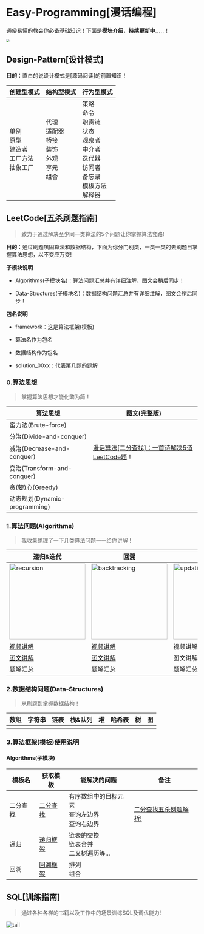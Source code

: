 # Easy-Programming[漫话编程]

通俗易懂的教会你必备基础知识！下面是**模块介绍**，**持续更新中.....**！

<img src="https://gitee.com/CVBear/blogimage/raw/master/img/overview.png" style="zoom:50%;" />





## Design-Pattern[设计模式]

**目的**：直白的说设计模式是[源码阅读]的前置知识！

| 创建型模式                                              | 结构型模式                                                   | 行为型模式                                                   |
| ------------------------------------------------------- | ------------------------------------------------------------ | ------------------------------------------------------------ |
| 单例<br/>原型<br/>建造者<br/>工厂方法<br/>抽象工厂<br/> | 代理<br/>适配器<br/>桥接<br/>装饰<br/>外观<br/>享元<br/>组合 | 策略<br/>命令<br/>职责链<br/>状态<br/>观察者<br/>中介者<br/>迭代器<br/>访问者<br/>备忘录<br/>模板方法<br/>解释器 |



## LeetCode[五杀刷题指南]

> 致力于通过解决至少同一类算法的5个问题让你掌握算法套路!

**目的**：通过刷题巩固算法和数据结构，下面为你分门别类，一类一类的去刷题目掌握算法思想，以不变应万变!



**子模块说明**

- Algorithms(子模块名)：算法问题汇总并有详细注解，图文会稍后同步！

- Data-Structures(子模块名)：数据结构问题汇总并有详细注解，图文会稍后同步！



**包名说明**

- framework：这是算法框架(模板)
- 算法名作为包名
- 数据结构作为包名

- solution_00xx：代表第几题的题解



### 0.算法思想

> 掌握算法思想才能化繁为简！

| 算法思想                      | 图文(完整版)                                                 |
| ----------------------------- | ------------------------------------------------------------ |
| 蛮力法(Brute-force)           |                                                              |
| 分治(Divide-and-conquer)      |                                                              |
| 减治(Decrease-and-conquer)    | [漫话算法[二分查找]：一首诗解决5道LeetCode题](https://mp.weixin.qq.com/s/dVge_TZyaWvrsFoksEc8lA)！ |
| 变治(Transform-and-conquer)   |                                                              |
| 贪(婪)心(Greedy)              |                                                              |
| 动态规划(Dynamic-programming) |                                                              |



### 1.算法问题(Algorithms)

> 我收集整理了一下几类算法问题一一给你讲解！

| 递归&迭代                                                    | 回溯                                                         | 动态规划                                                     | 贪心                                                         | 分治                                                         | 搜索                                                         | 二分查找                                                     | 排序                                                         | 位运算                                                       |
| ------------------------------------------------------------ | ------------------------------------------------------------ | ------------------------------------------------------------ | ------------------------------------------------------------ | ------------------------------------------------------------ | ------------------------------------------------------------ | ------------------------------------------------------------ | ------------------------------------------------------------ | ------------------------------------------------------------ |
| <a href="https://www.bilibili.com/video/BV11A411Y7f5"><img alt="recursion" width="200px" src="https://gitee.com/CVBear/blogimage/raw/master/img/book-recursion.png" /></a> | <a href="https://www.bilibili.com/video/BV1qK411T7Nx"><img alt="backtracking" width="200px" src="https://gitee.com/CVBear/blogimage/raw/master/img/backtracking.png" /></a> | <a href="#"><img alt="updating" width="200px" src="https://gitee.com/CVBear/blogimage/raw/master/img/updating.png" /></a> | <a href="#"><img alt="updating" width="200px" src="https://gitee.com/CVBear/blogimage/raw/master/img/updating.png" /></a> | <a href="#"><img alt="updating" width="200px" src="https://gitee.com/CVBear/blogimage/raw/master/img/updating.png" /></a> | <a href="#"><img alt="updating" width="200px" src="https://gitee.com/CVBear/blogimage/raw/master/img/updating.png" /></a> | <a href="https://www.bilibili.com/video/BV1Ez4y1Q729"><img alt="binarySerach" width="200px" src="https://gitee.com/CVBear/blogimage/raw/master/img/book-binarySearch.png" /></a> | <a href="#"><img alt="updating" width="200px" src="https://gitee.com/CVBear/blogimage/raw/master/img/updating.png" /></a> | <a href="#"><img alt="updating" width="200px" src="https://gitee.com/CVBear/blogimage/raw/master/img/updating.png" /></a> |
| [视频讲解](https://www.bilibili.com/video/BV11A411Y7f5)      | [视频讲解](https://www.bilibili.com/video/BV1qK411T7Nx)      | 视频讲解                                                     | 视频讲解                                                     | 视频讲解                                                     | 视频讲解                                                     | [视频讲解](https://www.bilibili.com/video/BV1Ez4y1Q729)      | 视频讲解                                                     | 视频讲解                                                     |
| [图文讲解](https://mp.weixin.qq.com/s/pA_Ao_OvTkKKzSht_ez3eA) | [图文讲解](https://mp.weixin.qq.com/s/Y1-4W-HDyV-PkmKGV0vOmw) | 图文讲解                                                     | 图文讲解                                                     | 图文讲解                                                     | 图文讲解                                                     | [图文讲解](https://mp.weixin.qq.com/s/dVge_TZyaWvrsFoksEc8lA) | 图文讲解                                                     | 图文讲解                                                     |
| 题解汇总                                                     | 题解汇总                                                     | 题解汇总                                                     | 题解汇总                                                     | 题解汇总                                                     | 题解汇总                                                     | 题解汇总                                                     | 题解汇总                                                     | 题解汇总                                                     |



### 2.数据结构问题(Data-Structures)

> 从刷题到掌握数据结构！

| 数组 | 字符串 | 链表 | 栈&队列 | 堆   | 哈希表 | 树   | 图   |
| ---- | ------ | ---- | ------- | ---- | ------ | ---- | ---- |
|      |        |      |         |      |        |      |      |



### 3.算法框架(模板)使用说明

#### Algorithms(子模块)

| 模板名   | 获取模板                                            | 能解决的问题                                      | 备注                                                         |
| -------- | --------------------------------------------------- | ------------------------------------------------- | ------------------------------------------------------------ |
| 二分查找 | [二分查找](./Leetcode/doc/template/二分查找模板.md) | 有序数组中的目标元素<br>查询左边界<br/>查询右边界 | <br>[二分查找五杀例题解析!](https://mp.weixin.qq.com/s/bjIjX5Mf6WEB0IC-cTAiAA) |
| 递归     | [递归框架](./Leetcode/doc/template/递归模板.md)     | 链表的交换<br/>链表合并<br/>二叉树遍历等...       |                                                              |
| 回溯     | [回溯框架](./Leetcode/doc/template/回溯模板.md)     | 排列<br/>组合                                     |                                                              |



## SQL[训练指南]

> 通过各种各样的书籍以及工作中的场景训练SQL及调优能力!





![tail](https://gitee.com/CVBear/blogimage/raw/master/img/tail-min.png)